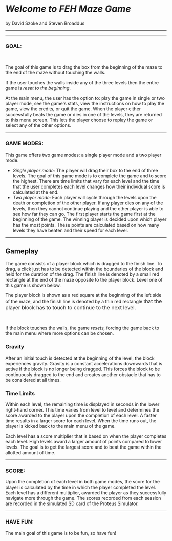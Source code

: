 <h1><strong><em>Welcome to FEH Maze Game</em></strong></h1>
by David Szoke and Steven Broaddus

<hr />



<hr />

<h3>GOAL:</h3>

&nbsp;

The goal of this game is to drag the box from the beginning of the maze to the end of the maze without touching the walls.

If the user touches the walls inside any of the three levels then the entire game is <em>reset to the beginning</em>.

At the main menu, the user has the option to: play the game in single or two player mode, see the game's stats, view the instructions on how to play the game, view the credits, or quit the game. When the player either successfully beats the game or dies in one of the levels, they are returned to this menu screen. This lets the player choose to replay the game or select any of the other options.

<hr />

<h3>GAME MODES:</h3>
This game offers two game modes: a single player mode and a two player mode.
<ul>
 	<li><em>Single player mode:</em> The player will drag their box to the end of three levels. The goal of this game mode is to complete the game and to score the highest. There are time limits that vary for each level and the time that the user completes each level changes how their individual score is calculated at the end.</li>
 	<li><em>Two player mode:</em> Each player will cycle through the levels upon the death or completion of the other player. If any player dies on any of the levels, then they cannot continue playing and the other player is able to see how far they can go. The first player starts the game first at the beginning of the game. The winning player is decided upon which player has the most points. These points are calculated based on how many levels they have beaten and their speed for each level.</li>
</ul>

<hr />

<h2>Gameplay</h2>
The game consists of a player block which is dragged to the finish line. To drag, a click just has to be detected within the boundaries of the block and held for the duration of the drag. The finish line is denoted by a small red rectangle at the end of the maze opposite to the player block. Level one of this game is shown below.

The player block is shown as a red square at the beginning of the left side of the maze, and the finish line is denoted by a thin red rectangle t<span style="font-size: 16px;">hat the player block has to touch to continue to the next level.</span>

&nbsp;

If the block touches the walls, the game <em>resets, </em>forcing the game back to the main menu where more options can be chosen.
<h3>Gravity</h3>
After an initial touch is detected at the beginning of the level, the block experiences gravity. Gravity is a constant accelerations downwards that is active if the block is no longer being dragged. This forces the block to be continuously dragged to the end and creates another obstacle that has to be considered at all times.
<h3>Time Limits</h3>
Within each level, the remaining time is displayed in seconds in the lower right-hand corner. This time varies from level to level and determines the score awarded to the player upon the completion of each level. A faster time results in a larger score for each level. When the time runs out, the player is kicked back to the main menu of the game.

Each level has a score multiplier that is based on when the player completes each level. High levels award a larger amount of points compared to lower levels. The goal is to get the largest score and to beat the game within the allotted amount of time.

<hr />

<h3>SCORE:</h3>
Upon the completion of each level in both game modes, the score for the player is calculated by the time in which the player completed the level. Each level has a different multiplier, awarded the player as they successfully navigate more through the game. The scores recorded from each session are recorded in the simulated SD card of the Proteus Simulator.

<hr />

<h3>HAVE FUN:</h3>
The main goal of this game is to be fun, so have fun!